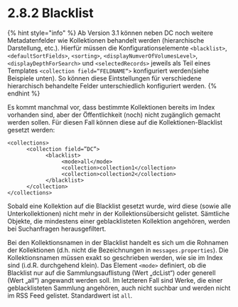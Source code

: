 # 2.8.2 Blacklist

{% hint style="info" %}
Ab Version 3.1 können neben DC noch weitere Metadatenfelder wie Kollektionen behandelt werden \(hierarchische Darstellung, etc.\). Hierfür müssen die Konfigurationselemente `<blacklist>`, `<defaultSortFields>`, `<sorting>`, `<displayNumverOfVolumesLevel>`, `<displayDepthForSearch>` und `<selectedRecords>` jeweils als Teil eines Templates `<collection field=“FELDNAME“>` konfiguriert werden\(siehe Beispiele unten\). So können diese Eintstellungen für verschiedene hierarchisch behandelte Felder unterschiedlich konfiguriert werden.
{% endhint %}

Es kommt manchmal vor, dass bestimmte Kollektionen bereits im Index vorhanden sind, aber der Öffentlichkeit \(noch\) nicht zugänglich gemacht werden sollen. Für diesen Fall können diese auf die Kollektionen-Blacklist gesetzt werden:

```markup
<collections>
      <collection field=”DC”>
            <blacklist>
                 <mode>all</mode>
                 <collection>collection1</collection>
                 <collection>collection2</collection>
            </blacklist>
      </collection>
</collections>
```

Sobald eine Kollektion auf die Blacklist gesetzt wurde, wird diese \(sowie alle Unterkollektionen\) nicht mehr in der Kollektionsübersicht gelistet. Sämtliche Objekte, die mindestens einer geblacklisteten Kollektion angehören, werden bei Suchanfragen herausgefiltert. 

Bei den Kollektionsnamen in der Blacklist handelt es sich um die Rohnamen der Kollektionen \(d.h. nicht die Bezeichnungen in `messages.properties`\). Die Kollektionsnamen müssen exakt so geschrieben werden, wie sie im Index sind \(i.d.R. durchgehend klein\). Das Element `<mode>` definiert, ob die Blacklist nur auf die Sammlungsauflistung \(Wert „dcList“\) oder generell \(Wert „all“\) angewandt werden soll. Im letzteren Fall sind Werke, die einer geblacklisteten Sammlung angehören, auch nicht suchbar und werden nicht im RSS Feed gelistet. Standardwert ist `all`.

